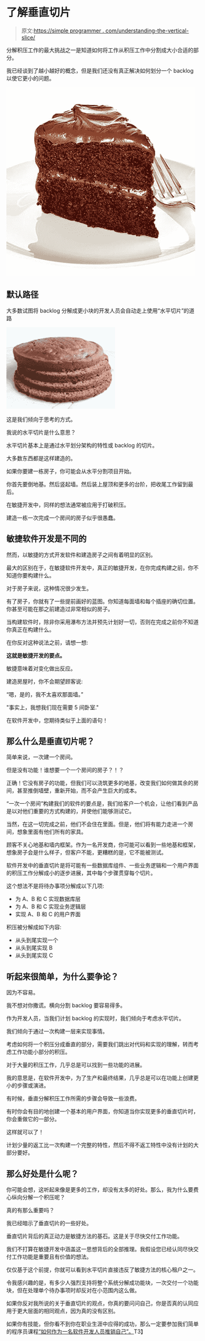 # 了解垂直切片

> 原文:[https://simple programmer . com/understanding-the-vertical-slice/](https://simpleprogrammer.com/understanding-the-vertical-slice/)

分解积压工作的最大挑战之一是知道如何将工作从积压工作中分割成大小合适的部分。

我已经谈到了越小越好的概念，但是我们还没有真正解决如何划分一个 backlog 以使它更小的问题。



![slice](img/b03db9f2b10e54f135b9f65f0ebef1a1.png "slice")



## 默认路径

大多数试图将 backlog 分解成更小块的开发人员会自动走上使用“水平切片”的道路



![horizontal](img/4fcb25d771f43d7fe674cddd2e6d5ccc.png "horizontal")



这是我们倾向于思考的方式。

我说的水平切片是什么意思？

水平切片基本上是通过水平划分架构的特性或 backlog 的切片。

大多数东西都是这样建造的。

如果你要建一栋房子，你可能会从水平分割项目开始。

你首先要倒地基。然后竖起墙。然后装上屋顶和更多的台阶，把收尾工作留到最后。

在敏捷开发中，同样的想法通常被应用于打破积压。

建造一栋一次完成一个房间的房子似乎很愚蠢。

## 敏捷软件开发是不同的

然而，以敏捷的方式开发软件和建造房子之间有着明显的区别。

最大的区别在于，在敏捷软件开发中，真正的敏捷开发，在你完成构建之前，你不知道你要构建什么。

对于房子来说，这种情况很少发生。

有了房子，你就有了一些提前画好的蓝图。你知道每面墙和每个插座的确切位置。你甚至可能在那之前建造过非常相似的房子。

当构建软件时，除非你采用瀑布方法并预先计划好一切，否则在完成之前你不知道你真正在构建什么。

在你反对这种说法之前，请想一想:

**这就是敏捷开发的要点。**

敏捷意味着对变化做出反应。

建造房屋时，你不会期望顾客说:

“嗯，是的，我不太喜欢那面墙。”

"事实上，我想我们现在需要 5 间卧室."

在软件开发中，您期待类似于上面的语句！

## 那么什么是垂直切片呢？

简单来说，一次建一个房间。

但是没有功能！谁想要一个一个房间的房子？！？

正确！它没有房子的功能，但我们可以浇筑更多的地基，改变我们如何做其余的房间，甚至推倒墙壁，重新开始，而不会产生巨大的成本。

“一次一个房间”构建我们的软件的要点是，我们给客户一个机会，让他们看到产品是以对他们重要的方式构建的，并使他们能够测试它。

当然，在这一切完成之前，他们不会住在里面。但是，他们将有能力走进一个房间，想象里面有他们所有的家具。

顾客不关心地基和墙内框架。作为一名开发商，你可能可以看到一些地基和框架，想象房子会是什么样子，但客户不能，更糟糕的是，它不能被测试。

软件开发中的垂直切片是将可能有一些数据库组件、一些业务逻辑和一个用户界面的积压工作分解成小的逐步进展，其中每个步骤贯穿每个切片。

这个想法不是将待办事项分解成以下几项:

*   为 A、B 和 C 实现数据库层
*   为 A、B 和 C 实现业务逻辑层
*   实现 A、B 和 C 的用户界面

积压被分解成如下内容:

*   从头到尾实现一个
*   从头到尾实现 B
*   从头到尾实现 C

## 听起来很简单，为什么要争论？

因为不容易。

我不想对你撒谎。横向分割 backlog 要容易得多。

作为开发人员，当我们计划 backlog 的实现时，我们倾向于考虑水平切片。

我们倾向于通过一次构建一层来实现事情。

考虑如何将一个积压分成垂直的部分，需要我们跳出对代码和实现的理解，转而考虑工作功能小部分的积压。

对于大量的积压工作，几乎总是可以找到一些功能的进展。

我的意思是，在软件开发中，为了生产和最终结果，几乎总是可以在功能上创建更小的步骤或演进。

有时候，垂直分解积压工作所需的步骤会导致一些浪费。

有时你会有目的地创建一个基本的用户界面，你知道当你实现更多的垂直切片时，你会重做它的一部分。

这样就可以了！

计划少量的返工比一次构建一个完整的特性，然后不得不返工特性中没有计划的大部分要好。

## 那么好处是什么呢？

你可能会想，这听起来像是更多的工作，却没有太多的好处。那么，我为什么要费心纵向分解一个积压呢？

真的有那么重要吗？

我已经暗示了垂直切片的一些好处。

垂直切片背后的真正动力是敏捷方法的基石。这是关于尽快交付工作功能。

我们不打算在敏捷开发中涵盖这一思想背后的全部推理。我假设您已经认同尽快交付工作功能是重要且有价值的想法。

仅仅基于这个前提，你就可以看到水平切片直接违反了敏捷方法的核心租户之一。

令我感兴趣的是，有多少人强烈支持将整个系统分解成功能块，一次交付一个功能块，但在处理单个待办事项时却反对在小范围内这么做。

如果你反对我所说的关于垂直切片的观点，你真的要问问自己，你是否真的认同应用于更大层面的相同观点，因为真的没有区别。

如果你有技能，但你看不到你在职业生涯中应得的成功，那么一定要参加我们简单的程序员课程[“如何作为一名软件开发人员推销自己”。](https://simpleprogrammer.com/store/products/how-to-market-yourself/)T3】
